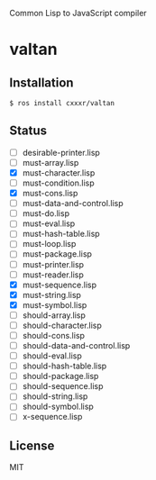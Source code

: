 Common Lisp to JavaScript compiler

# valtan

## Installation

```
$ ros install cxxxr/valtan
```

## Status
- [ ] desirable-printer.lisp
- [ ] must-array.lisp
- [X] must-character.lisp
- [ ] must-condition.lisp
- [X] must-cons.lisp
- [ ] must-data-and-control.lisp
- [ ] must-do.lisp
- [ ] must-eval.lisp
- [ ] must-hash-table.lisp
- [ ] must-loop.lisp
- [ ] must-package.lisp
- [ ] must-printer.lisp
- [ ] must-reader.lisp
- [X] must-sequence.lisp
- [X] must-string.lisp
- [X] must-symbol.lisp
- [ ] should-array.lisp
- [ ] should-character.lisp
- [ ] should-cons.lisp
- [ ] should-data-and-control.lisp
- [ ] should-eval.lisp
- [ ] should-hash-table.lisp
- [ ] should-package.lisp
- [ ] should-sequence.lisp
- [ ] should-string.lisp
- [ ] should-symbol.lisp
- [ ] x-sequence.lisp

## License
MIT
